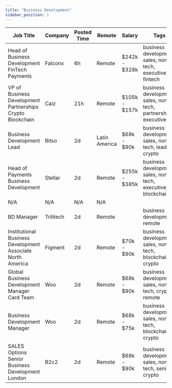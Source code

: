 ```yaml
---
title: "Business Development"
sidebar_position: 1
---
```


| Job Title | Company | Posted Time | Remote | Salary | Tags | Apply Link |
|-----------|---------|-------------|--------|--------|------|------------|
| Head of Business Development FinTech Payments | Falconx | 6h | Remote | $242k - $328k | business development, sales, non tech, executive, fintech | [Apply](https://web3.career/head-of-business-development-fintech-payments-falconx/105031) |
| VP of Business Development Partnerships Crypto Blockchain | Caiz | 21h | Remote | $105k - $157k | business development, sales, non tech, partnership, executive | [Apply](https://web3.career/vp-of-business-development-partnerships-crypto-blockchain-caiz/104980) |
| Business Development Lead | Bitso | 2d | Latin America | $68k - $90k | business development, sales, non tech, lead, crypto | [Apply](https://web3.career/business-development-lead-bitso/104954) |
| Head of Payments Business Development | Stellar | 2d | Remote | $255k - $385k | business development, sales, non tech, executive, blockchain | [Apply](https://web3.career/head-of-payments-business-development-stellar/97571) |
| N/A | N/A | N/A | N/A |  |  | [Apply](https://web3.career/metana) |
| BD Manager | Trilitech | 2d | Remote |  | business development, remote | [Apply](https://web3.career/bd-manager-trilitech/104934) |
| Institutional Business Development Associate North America | Figment | 2d | Remote | $70k - $90k | business development, sales, non tech, blockchain, crypto | [Apply](https://web3.career/institutional-business-development-associate-north-america-figment/104910) |
| Global Business Development Manager Card Team | Woo | 2d | Remote | $68k - $90k | business development, sales, non tech, crypto, remote | [Apply](https://web3.career/global-business-development-manager-card-team-woo/95645) |
| Business Development Manager | Woo | 2d | Remote | $68k - $75k | business development, sales, non tech, blockchain, crypto | [Apply](https://web3.career/business-development-manager-woo/95644) |
| SALES Options Senior Business Development London | B2c2 | 2d | Remote | $68k - $90k | business development, sales, non tech, senior, crypto | [Apply](https://web3.career/sales-options-senior-business-development-london-b2c2/104883) |
